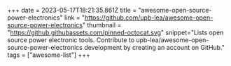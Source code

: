 +++
date = 2023-05-17T18:21:35.861Z
title = "awesome-open-source-power-electronics"
link = "https://github.com/upb-lea/awesome-open-source-power-electronics"
thumbnail = "https://github.githubassets.com/pinned-octocat.svg"
snippet="Lists open source power electronic tools. Contribute to upb-lea/awesome-open-source-power-electronics development by creating an account on GitHub."
tags = ["awesome-list"]
+++
